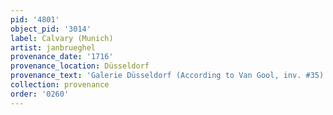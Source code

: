 ```yaml
---
pid: '4801'
object_pid: '3014'
label: Calvary (Munich)
artist: janbrueghel
provenance_date: '1716'
provenance_location: Düsseldorf
provenance_text: 'Galerie Düsseldorf (According to Van Gool, inv. #35)'
collection: provenance
order: '0260'
---
```


